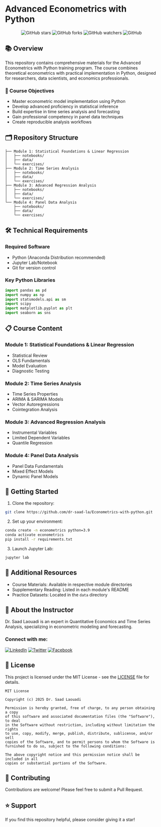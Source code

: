 # Advanced Econometrics with Python

<div align="center">

![GitHub stars](https://img.shields.io/github/stars/dr-saad-la/Econometrics-with-python?style=social)
![GitHub forks](https://img.shields.io/github/forks/dr-saad-la/Econometrics-with-python?style=social)
![GitHub watchers](https://img.shields.io/github/watchers/dr-saad-la/Econometrics-with-python?style=social)
![GitHub](https://img.shields.io/github/license/dr-saad-la/Econometrics-with-python)

</div>

## 📚 Overview

This repository contains comprehensive materials for the Advanced Econometrics with Python training program. The course combines theoretical econometrics with practical implementation in Python, designed for researchers, data scientists, and economics professionals.

### 🎯 Course Objectives

- Master econometric model implementation using Python
- Develop advanced proficiency in statistical inference
- Build expertise in time series analysis and forecasting
- Gain professional competency in panel data techniques
- Create reproducible analysis workflows

## 🗂️ Repository Structure

```
├── Module 1: Statistical Foundations & Linear Regression
│   ├── notebooks/
│   ├── data/
│   └── exercises/
├── Module 2: Time Series Analysis
│   ├── notebooks/
│   ├── data/
│   └── exercises/
├── Module 3: Advanced Regression Analysis
│   ├── notebooks/
│   ├── data/
│   └── exercises/
└── Module 4: Panel Data Analysis
    ├── notebooks/
    ├── data/
    └── exercises/
```

## 🛠️ Technical Requirements

### Required Software
- Python (Anaconda Distribution recommended)
- Jupyter Lab/Notebook
- Git for version control

### Key Python Libraries
```python
import pandas as pd
import numpy as np
import statsmodels.api as sm
import scipy
import matplotlib.pyplot as plt
import seaborn as sns
```

## 📋 Course Content

### Module 1: Statistical Foundations & Linear Regression
- Statistical Review
- OLS Fundamentals
- Model Evaluation
- Diagnostic Testing

### Module 2: Time Series Analysis
- Time Series Properties
- ARIMA & SARIMA Models
- Vector Autoregressions
- Cointegration Analysis

### Module 3: Advanced Regression Analysis
- Instrumental Variables
- Limited Dependent Variables
- Quantile Regression

### Module 4: Panel Data Analysis
- Panel Data Fundamentals
- Mixed Effect Models
- Dynamic Panel Models

## 🚀 Getting Started

1. Clone the repository:
```bash
git clone https://github.com/dr-saad-la/Econometrics-with-python.git
```

2. Set up your environment:
```bash
conda create -n econometrics python=3.9
conda activate econometrics
pip install -r requirements.txt
```

3. Launch Jupyter Lab:
```bash
jupyter lab
```

## 📖 Additional Resources

- Course Materials: Available in respective module directories
- Supplementary Reading: Listed in each module's README
- Practice Datasets: Located in the `data` directory

## 👤 About the Instructor

Dr. Saad Laouadi is an expert in Quantitative Economics and Time Series Analysis, specializing in econometric modeling and forecasting.

### Connect with me:
[![LinkedIn](https://img.shields.io/badge/LinkedIn-0077B5?style=for-the-badge&logo=linkedin&logoColor=white)](https://www.linkedin.com/in/your-profile)
[![Twitter](https://img.shields.io/badge/Twitter-1DA1F2?style=for-the-badge&logo=twitter&logoColor=white)](https://twitter.com/your-profile)
[![Facebook](https://img.shields.io/badge/Facebook-1877F2?style=for-the-badge&logo=facebook&logoColor=white)](https://facebook.com/your-profile)

## 📄 License

This project is licensed under the MIT License - see the [LICENSE](LICENSE) file for details.

```
MIT License

Copyright (c) 2025 Dr. Saad Laouadi

Permission is hereby granted, free of charge, to any person obtaining a copy
of this software and associated documentation files (the "Software"), to deal
in the Software without restriction, including without limitation the rights
to use, copy, modify, merge, publish, distribute, sublicense, and/or sell
copies of the Software, and to permit persons to whom the Software is
furnished to do so, subject to the following conditions:

The above copyright notice and this permission notice shall be included in all
copies or substantial portions of the Software.
```

## 🤝 Contributing

Contributions are welcome! Please feel free to submit a Pull Request.

## ⭐ Support

If you find this repository helpful, please consider giving it a star!
